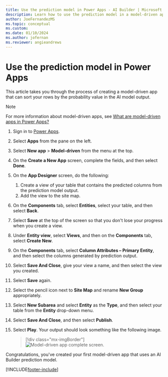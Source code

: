```yaml
---
title: Use the prediction model in Power Apps - AI Builder | Microsoft Docs
description: Learn how to use the prediction model in a model-driven app.
author: JoeFernandezMS
ms.topic: conceptual
ms.custom: 
ms.date: 01/10/2024
ms.author: jofernan
ms.reviewer: angieandrews
---
```


# Use the prediction model in Power Apps

This article takes you through the process of creating a model-driven app that can sort your rows by the probability value in the AI model output.

> [!NOTE]
> For more information about model-driven apps, see [What are model-driven apps in Power Apps?](/powerapps/maker/model-driven-apps/model-driven-app-overview)

1. Sign in to [Power Apps](https://make.powerapps.com/).

1. Select **Apps** from the pane on the left.

1. Select **New app** > **Model-driven** from the menu at the top.

1. On the **Create a New App** screen, complete the fields, and then select **Done**.

1. On the **App Designer** screen, do the following:
   1.  Create a view of your table that contains the predicted columns from the prediction model output.
   1. Add the view to the site map.

1. On the **Components** tab, select **Entities**, select your table, and then select **Back**.

1. Select **Save** at the top of the screen so that you don't lose your progress when you create a view.

1. Under **Entity view**, select **Views**, and then on the **Components** tab, select **Create New**.

1. On the **Components** tab, select **Column Attributes – Primary Entity**, and then select the columns generated by prediction output.

1. Select **Save And Close**, give your view a name, and then select the view you created.

1. Select **Save** again.

1. Select the pencil icon next to **Site Map** and rename **New Group** appropriately.

1. Select **New Subarea** and select **Entity** as the **Type**, and then select your table from the **Entity** drop-down menu.

1. Select **Save And Close**, and then select **Publish**.

1. Select **Play**. Your output should look something like the following image.

    > [!div class="mx-imgBorder"]
    > ![Model-driven app complete screen.](media/model-driven-app-scr.png "Model-driven app complete screen")

Congratulations, you've created your first model-driven app that uses an AI Builder prediction model.


[!INCLUDE[footer-include](includes/footer-banner.md)]